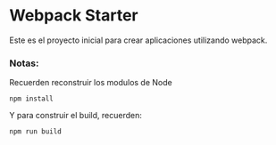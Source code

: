 # Webpack Starter
Este es el proyecto inicial para crear aplicaciones utilizando webpack.


### Notas:
Recuerden reconstruir los modulos de Node

```
npm install
```

Y para construir el build, recuerden:
```
npm run build
```